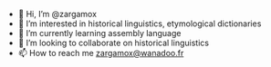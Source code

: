 - 👋 Hi, I’m @zargamox
- 👀 I’m interested in historical linguistics, etymological dictionaries
- 🌱 I’m currently learning assembly language
- 💞️ I’m looking to collaborate on historical linguistics
- 📫 How to reach me zargamox@wanadoo.fr

<!---
zargamox/zargamox is a ✨ special ✨ repository because its `README.md` (this file) appears on your GitHub profile.
You can click the Preview link to take a look at your changes.
--->
